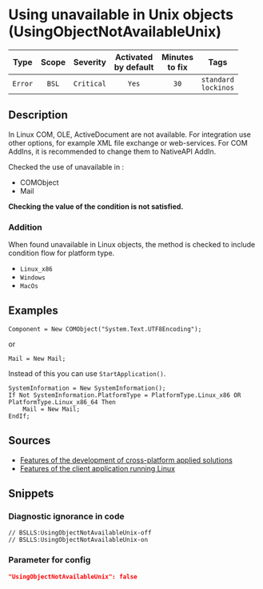 # Using unavailable in Unix objects (UsingObjectNotAvailableUnix)

 |  Type   | Scope |  Severity  | Activated<br>by default | Minutes<br>to fix |              Tags              |
 |:-------:|:-----:|:----------:|:-----------------------------:|:-----------------------:|:------------------------------:|
 | `Error` | `BSL` | `Critical` |             `Yes`             |          `30`           | `standard`<br>`lockinos` | 

<!-- Блоки выше заполняются автоматически, не трогать -->
## Description

In Linux COM, OLE, ActiveDocument are not available. For integration use other options, for example XML file exchange or web-services. For COM AddIns, it is recommended to change them to NativeAPI AddIn.

Checked the use of unavailable in :

* COMObject
* Mail

**Checking the value of the condition is not satisfied.**

### Addition

When found unavailable in Linux objects, the method is checked to include condition flow for platform type.
* `Linux_x86`
* `Windows`
* `MacOs`

## Examples

```bsl
Component = New COMObject("System.Text.UTF8Encoding");
```

or

```bsl
Mail = New Mail;
```
Instead of this you can use `StartApplication()`.

```bsl
SystemInformation = New SystemInformation();
If Not SystemInformation.PlatformType = PlatformType.Linux_x86 OR PlatformType.Linux_x86_64 Then
    Mail = New Mail;
EndIf;
```

## Sources

* [Features of the development of cross-platform applied solutions](https://its.1c.ru/db/v8314doc#bookmark:dev:TI000001208)
* [Features of the client application running Linux](https://its.1c.ru/db/v8314doc#bookmark:dev:TI000001283)

## Snippets

<!-- Блоки ниже заполняются автоматически, не трогать -->
### Diagnostic ignorance in code

```bsl
// BSLLS:UsingObjectNotAvailableUnix-off
// BSLLS:UsingObjectNotAvailableUnix-on
```

### Parameter for config

```json
"UsingObjectNotAvailableUnix": false
```
